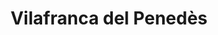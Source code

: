 ---
title: Vilafranca del Penedès
url: /vilafranca-del-penedes/
latitude: 41.351
longitude: 1.705
---